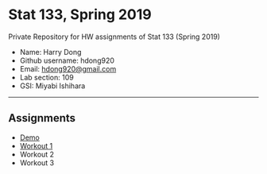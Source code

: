 # Stat 133, Spring 2019

Private Repository for HW assignments of Stat 133 (Spring 2019)

- Name: Harry Dong
- Github username: hdong920
- Email: hdong920@gmail.com
- Lab section: 109
- GSI: Miyabi Ishihara

-----

## Assignments

- [Demo](demo)
- [Workout 1](workout1)
- Workout 2
- Workout 3


